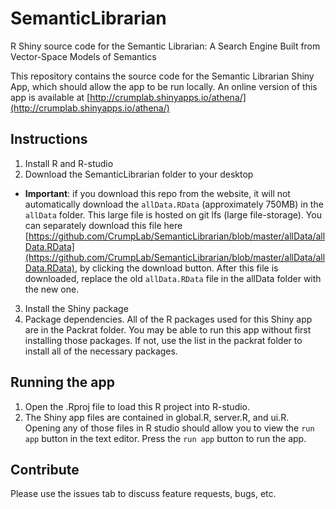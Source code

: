 # SemanticLibrarian

R Shiny source code for the Semantic Librarian: A Search Engine  Built from Vector-Space Models of Semantics


This repository contains the source code for the Semantic Librarian Shiny App, which should allow the app to be run locally. An online version of this app is available at [http://crumplab.shinyapps.io/athena/](http://crumplab.shinyapps.io/athena/)

## Instructions

1. Install R and R-studio
2. Download the SemanticLibrarian folder to your desktop
  - **Important**: if you download this repo from the website, it will not automatically download the  `allData.RData` (approximately 750MB) in the `allData` folder. This large file is hosted on git lfs (large file-storage). You can separately download this file here [https://github.com/CrumpLab/SemanticLibrarian/blob/master/allData/allData.RData](https://github.com/CrumpLab/SemanticLibrarian/blob/master/allData/allData.RData), by clicking the download button. After this file is downloaded, replace the old `allData.RData` file in the allData folder with the new one.
3. Install the Shiny package
4. Package dependencies. All of the R packages used for this Shiny app are in the Packrat folder. You may be able to run this app without first installing those packages. If not, use the list in the packrat folder to install all of the necessary packages.

## Running the app

1. Open the .Rproj file to load this R project into R-studio. 
2. The Shiny app files are contained in global.R, server.R, and ui.R. Opening any of those files in R studio should allow you to view the `run app` button in the text editor. Press the `run app` button to run the app.

## Contribute

Please use the issues tab to discuss feature requests, bugs, etc.
